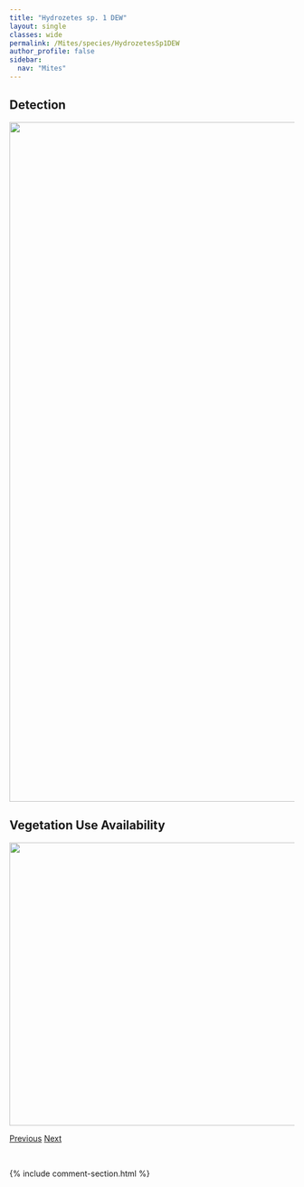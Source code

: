 ```yaml
---
title: "Hydrozetes sp. 1 DEW"
layout: single
classes: wide
permalink: /Mites/species/HydrozetesSp1DEW
author_profile: false
sidebar:
  nav: "Mites"
---
```


<h2>Detection</h2>

<a href="https://drive.google.com/uc?export=view&id=1d6GaSJg5c_0lfOgLE17KBtfLFX6iusBg">
<img src="https://drive.google.com/uc?export=view&id=1d6GaSJg5c_0lfOgLE17KBtfLFX6iusBg" height = "1200" width = "800">
</a>


<h2>Vegetation Use Availability</h2>

<a href="https://drive.google.com/uc?export=view&id=1NnOAdL0PD-FvdIJAI1aNcybOqviFO0jF">
<img src="https://drive.google.com/uc?export=view&id=1NnOAdL0PD-FvdIJAI1aNcybOqviFO0jF" height = "500" width = "1000">
</a>


<a href="/DevelopmentWebsite/Mites/species/HydrozetesOctosetosus" class="pagination--pager" title="Hydrozetes octosetosus">Previous</a> <a href="/DevelopmentWebsite/Mites/species/HydrozetesSp2DEW" class="pagination--pager" title="Hydrozetes sp. 2 DEW">Next</a>

<p>&nbsp;</p>

{% include comment-section.html %}
